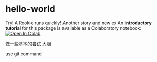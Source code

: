 # hello-world
Try!
A Rookie runs quickly!
Another story
and new ex
An **introductory tutorial** for this package is available as a Colaboratory
notebook:
[![Open In Colab](https://colab.research.google.com/assets/colab-badge.svg)](https://colab.research.google.com/github/deepmind/dm_control/blob/master/tutorial.ipynb)


做一些基本的尝试 大胆

use git command
